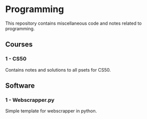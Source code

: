 # Programming
This repository contains miscellaneous code and notes related to programming.

## Courses
### 1 - CS50
Contains notes and solutions to all psets for CS50. 

## Software
### 1 - Webscrapper.py
Simple template for webscrapper in python.
